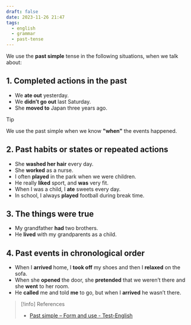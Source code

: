 ```yaml
---
draft: false
date: 2023-11-26 21:47
tags:
  - english
  - grammar
  - past-tense
---
```


We use the **past simple** tense in the following situations, when we talk about:

## 1. Completed actions in the past
- We **ate out** yesterday.
- We **didn’t go out** last Saturday.
- She **moved to** Japan three years ago.

> [!tip]
> We use the past simple when we know **"when"** the events happened.

## 2. Past habits or states or repeated actions
- She **washed her hair** every day.
- She **worked** as a nurse.
- I often **played** in the park when we were children. 
- He really **liked** sport, and **was** very fit.
- When I was a child, I **ate** sweets every day. 
- In school, I always **played** football during break time.

## 3. The things were true
- My grandfather **had** two brothers.
- He **lived** with my grandparents as a child. 

## 4. Past events in chronological order
- When I **arrived** home, I **took off** my shoes and then I **relaxed** on the sofa.
- When she **opened** the door, she **pretended** that we weren’t there and she **went** to her room.
- He **called** me and told **me** to go, but when I **arrived** he wasn’t there. 


> [!info] References
> - [Past simple – Form and use - Test-English](https://test-english.com/grammar-points/a2/past-simple-form-use/)
